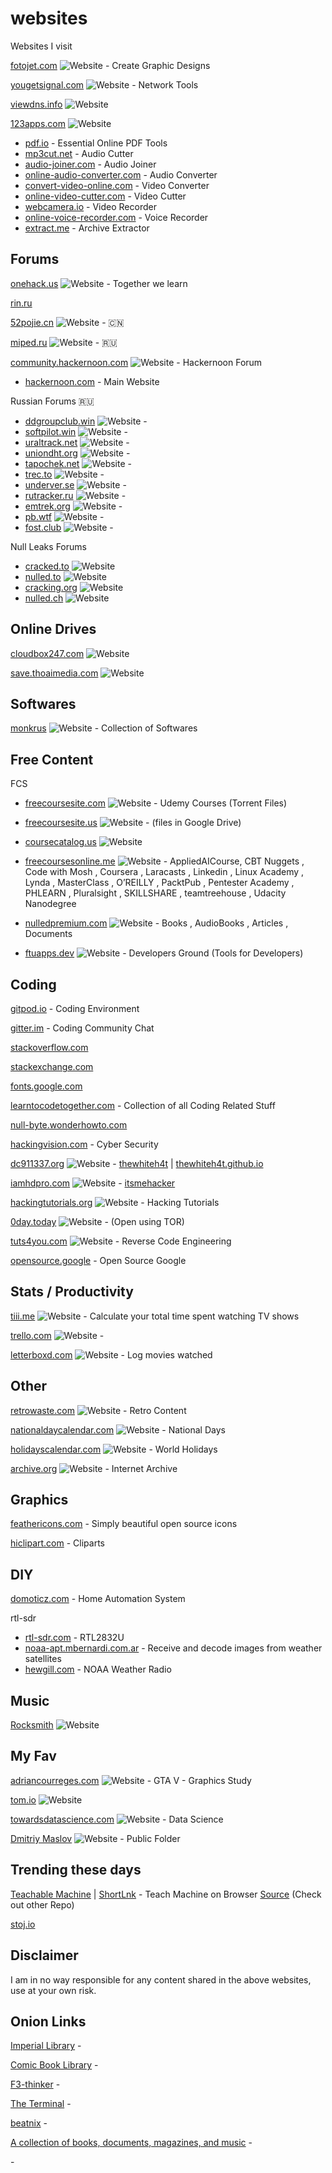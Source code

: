 # websites
 Websites I visit

[fotojet.com](https://www.fotojet.com/apps/) ![Website](https://img.shields.io/website?down_message=down&label=%20&up_message=up&url=https%3A%2F%2Fwww.fotojet.com%2Fapps) - Create Graphic Designs

[yougetsignal.com](https://www.yougetsignal.com/) ![Website](https://img.shields.io/website?down_message=down&label=%20&up_message=up&url=https%3A%2F%2Fwww.yougetsignal.com%2F) - Network Tools

[viewdns.info](https://viewdns.info/) ![Website](https://img.shields.io/website?label=%20&url=https%3A%2F%2Fviewdns.info)

[123apps.com](https://123apps.com/) ![Website](https://img.shields.io/website?down_message=down&label=%20&up_message=up&url=https%3A%2F%2F123apps.com%2F)
- [pdf.io](https://pdf.io/) - Essential Online PDF Tools
- [mp3cut.net](https://mp3cut.net/) - Audio Cutter
- [audio-joiner.com](https://audio-joiner.com/) - Audio Joiner
- [online-audio-converter.com](https://online-audio-converter.com/) - Audio Converter
- [convert-video-online.com](https://convert-video-online.com/) - Video Converter
- [online-video-cutter.com](https://online-video-cutter.com/) - Video Cutter 
- [webcamera.io](https://webcamera.io/) - Video Recorder
- [online-voice-recorder.com](https://online-voice-recorder.com/) - Voice Recorder
- [extract.me](https://extract.me/) - Archive Extractor


## Forums

[onehack.us](https://onehack.us/) ![Website](https://img.shields.io/website?down_message=down&label=%20&up_message=up&url=https%3A%2F%2Fonehack.us%2F) - Together we learn

[rin.ru](https://cs.rin.ru/)

[52pojie.cn](https://www.52pojie.cn/) ![Website](https://img.shields.io/website?down_message=down&label=%20&up_message=up&url=https%3A%2F%2Fwww.52pojie.cn) - 🇨🇳

[miped.ru](https://miped.ru/) ![Website](https://img.shields.io/website?down_message=down&label=%20&up_message=up&url=https%3A%2F%2Fmiped.ru%2F) - 🇷🇺

[community.hackernoon.com](https://community.hackernoon.com/) ![Website](https://img.shields.io/website?down_message=down&label=%20&up_message=up&url=https%3A%2F%2Fcommunity.hackernoon.com%2F) - Hackernoon Forum
- [hackernoon.com](https://hackernoon.com/) - Main Website

Russian Forums 🇷🇺
- [ddgroupclub.win](http://ddgroupclub.win/) ![Website](https://img.shields.io/website?label=%20&url=http%3A%2F%2Fddgroupclub.win) - 
- [softpilot.win](https://softpilot.win/) ![Website](https://img.shields.io/website?label=%20&url=https%3A%2F%2Fsoftpilot.win%2F) - 
- [uraltrack.net](http://uraltrack.net/) ![Website](https://img.shields.io/website?label=%20&url=http%3A%2F%2Furaltrack.net%2F) - 
- [uniondht.org](http://uniondht.org/) ![Website](https://img.shields.io/website?label=%20&url=http%3A%2F%2Funiondht.org%2F) - 
- [tapochek.net](http://tapochek.net/) ![Website](https://img.shields.io/website?label=%20&url=http%3A%2F%2Ftapochek.net) - 
- [trec.to](http://trec.to/) ![Website](https://img.shields.io/website?label=%20&url=http%3A%2F%2Ftrec.to%2F) - 
- [underver.se](https://underver.se/) ![Website](https://img.shields.io/website?label=%20&url=https%3A%2F%2Funderver.se%2F) - 
- [rutracker.ru](http://rutracker.ru/) ![Website](https://img.shields.io/website?label=%20&url=http%3A%2F%2Frutracker.ru) - 
- [emtrek.org](http://emtrek.org/) ![Website](https://img.shields.io/website?label=%20&url=http%3A%2F%2Femtrek.org) - 
- [pb.wtf](https://pb.wtf) ![Website](https://img.shields.io/website?label=%20&url=https%3A%2F%2Fpb.wtf) - 
- [fost.club](http://fost.club) ![Website](https://img.shields.io/website?label=%20&url=http%3A%2F%2Ffost.club) - 


Null Leaks Forums
- [cracked.to](https://cracked.to/) ![Website](https://img.shields.io/website?down_message=down&label=%20&up_message=up&url=https%3A%2F%2Fcracked.to%2F)
- [nulled.to](https://www.nulled.to) ![Website](https://img.shields.io/website?down_message=down&label=%20&style=plastic&up_message=up&url=https%3A%2F%2Fwww.nulled.to)
- [cracking.org](https://cracking.org/) ![Website](https://img.shields.io/website?down_message=down&label=%20&style=plastic&up_message=up&url=https%3A%2F%2Fcracking.org)
- [nulled.ch](https://www.nulled.ch/) ![Website](https://img.shields.io/website?down_message=down&label=%20&style=plastic&up_message=up&url=https%3A%2F%2Fwww.nulled.ch)








## Online Drives

[cloudbox247.com](https://www.cloudbox247.com/) ![Website](https://img.shields.io/website?down_message=down&label=%20&style=plastic&up_message=up&url=https%3A%2F%2Fwww.cloudbox247.com%2F)

[save.thoaimedia.com](https://save.thoaimedia.com/index.php?error=Cannot+login%3A+%5B-8%5D+The+upload+target+URL+you+are+trying+to+access+has+expired.+Please+request+a+fresh+one.) ![Website](https://img.shields.io/website?down_message=down&label=%20&style=plastic&up_message=up&url=https%3A%2F%2Fsave.thoaimedia.com)


## Softwares

[monkrus](http://monkrus.ws/) ![Website](https://img.shields.io/website?down_message=down&label=%20&style=plastic&up_message=up&url=http%3A%2F%2Fw13.monkrus.ws%2F) - Collection of Softwares


## Free Content

FCS
- [freecoursesite.com](http://freecoursesite.com/) ![Website](https://img.shields.io/website?down_message=down&label=%20&style=plastic&up_message=up&url=http%3A%2F%2Ffreecoursesite.com) - Udemy Courses (Torrent Files)

- [freecoursesite.us](https://freecoursesite.us/) ![Website](https://img.shields.io/website?down_message=down&label=%20&style=plastic&up_message=up&url=https%3A%2F%2Ffreecoursesite.us%2F) - (files in Google Drive)

- [coursecatalog.us](https://coursecatalog.us/) ![Website](https://img.shields.io/website?down_message=down&label=%20&style=plastic&up_message=up&url=https%3A%2F%2Fcoursecatalog.us%2F)

- [freecoursesonline.me](https://www.freecoursesonline.me/) ![Website](https://img.shields.io/website?down_message=down&label=%20&style=plastic&up_message=up&url=https%3A%2F%2Fwww.freecoursesonline.me%2F) - AppliedAICourse, CBT Nuggets
, Code with Mosh
, Coursera
, Laracasts
, Linkedin
, Linux Academy
, Lynda
, MasterClass
, O’REILLY
, PacktPub
, Pentester Academy
, PHLEARN
, Pluralsight
, SKILLSHARE
, teamtreehouse
, Udacity Nanodegree

- [nulledpremium.com](https://nulledpremium.com/) ![Website](https://img.shields.io/website?down_message=down&label=%20&style=plastic&up_message=up&url=https%3A%2F%2Fnulledpremium.com%2F) - Books
, AudioBooks
, Articles
, Documents

- [ftuapps.dev](https://ftuapps.dev/) ![Website](https://img.shields.io/website?down_message=down&label=%20&style=plastic&up_message=up&url=https%3A%2F%2Fftuapps.dev%2F) - Developers Ground (Tools for Developers)


## Coding

[gitpod.io](https://gitpod.io/) - Coding Environment

[gitter.im](https://gitter.im/) - Coding Community Chat

[stackoverflow.com](https://stackoverflow.com/)

[stackexchange.com](https://stackexchange.com/sites)

[fonts.google.com](https://fonts.google.com/)

[learntocodetogether.com](https://learntocodetogether.com/) - Collection of all Coding Related Stuff

[null-byte.wonderhowto.com](https://null-byte.wonderhowto.com/)

[hackingvision.com](https://hackingvision.com/) - Cyber Security

[dc911337.org](https://dc911337.org/) ![Website](https://img.shields.io/website?down_message=down&label=%20&style=plastic&up_message=up&url=https%3A%2F%2Fdc911337.org) - [thewhiteh4t](https://github.com/thewhiteh4t?tab=repositories) | [thewhiteh4t.github.io](https://thewhiteh4t.github.io/)

[iamhdpro.com](https://www.iamhdpro.com/) ![Website](https://img.shields.io/website?down_message=down&label=%20&style=plastic&up_message=up&url=https%3A%2F%2Fwww.iamhdpro.com) - [itsmehacker](https://github.com/itsmehacker?tab=repositories)

[hackingtutorials.org](https://www.hackingtutorials.org/) ![Website](https://img.shields.io/website?down_message=down&label=%20&style=plastic&up_message=up&url=https%3A%2F%2Fwww.hackingtutorials.org%2F) - Hacking Tutorials

[0day.today](https://0day.today/) ![Website](https://img.shields.io/website?down_message=down&label=%20&style=plastic&up_message=up&url=https%3A%2F%2F0day.today%2F) - (Open using TOR)

[tuts4you.com](https://tuts4you.com/) ![Website](https://img.shields.io/website?down_message=down&label=%20&style=plastic&up_message=up&url=https%3A%2F%2Ftuts4you.com) - Reverse Code Engineering

[opensource.google](https://opensource.google/) - Open Source Google

## Stats / Productivity

[tiii.me](https://tiii.me/) ![Website](https://img.shields.io/website?label=%20&style=flat-square&url=https%3A%2F%2Ftiii.me%2F) - Calculate your total time spent watching TV shows

[trello.com](https://trello.com/) ![Website](https://img.shields.io/website?label=%20&style=flat-square&url=https%3A%2F%2Ftrello.com) - 

[letterboxd.com](https://letterboxd.com/) ![Website](https://img.shields.io/website?label=%20&style=flat-square&url=https%3A%2F%2Fletterboxd.com) - Log movies watched

## Other

[retrowaste.com](https://www.retrowaste.com/) ![Website](https://img.shields.io/website?label=%20&url=https%3A%2F%2Fwww.retrowaste.com) - Retro Content

[nationaldaycalendar.com](https://nationaldaycalendar.com/) ![Website](https://img.shields.io/website?label=%20&url=https%3A%2F%2Fnationaldaycalendar.com) - National Days

[holidayscalendar.com](http://www.holidayscalendar.com/) ![Website](https://img.shields.io/website?label=%20&url=http%3A%2F%2Fwww.holidayscalendar.com) - World Holidays

[archive.org](https://archive.org/) ![Website](https://img.shields.io/website?label=%20&url=https%3A%2F%2Farchive.org%2F) - Internet Archive

## Graphics

[feathericons.com](https://feathericons.com/) - Simply beautiful open source icons

[hiclipart.com](https://www.hiclipart.com/) - Cliparts

## DIY

[domoticz.com](https://www.domoticz.com/) - Home Automation System

rtl-sdr
- [rtl-sdr.com](https://www.rtl-sdr.com/) - RTL2832U
- [noaa-apt.mbernardi.com.ar](https://noaa-apt.mbernardi.com.ar/) - Receive and decode images from weather satellites
- [hewgill.com](https://hewgill.com/nwr/) - NOAA Weather Radio

## Music

[Rocksmith](http://ignition.customsforge.com/) ![Website](https://img.shields.io/website?down_message=down&label=%20&style=plastic&up_message=up&url=http%3A%2F%2Fignition.customsforge.com%2F)


## My Fav

[adriancourreges.com](http://www.adriancourreges.com/) ![Website](https://img.shields.io/website?down_message=down&label=%20&style=plastic&up_message=up&url=http%3A%2F%2Fwww.adriancourreges.com) - GTA V - Graphics Study

[tom.io](https://tom.io/) ![Website](https://img.shields.io/website?down_message=down&label=%20&style=plastic&up_message=up&url=https%3A%2F%2Ftom.io%2F)

[towardsdatascience.com](https://towardsdatascience.com/) ![Website](https://img.shields.io/website?down_message=down&label=%20&style=plastic&up_message=up&url=https%3A%2F%2Ftowardsdatascience.com) - Data Science

[Dmitriy Maslov](http://hcmaslov.d-real.sci-nnov.ru/) ![Website](https://img.shields.io/website?down_message=down&label=%20&style=plastic&up_message=up&url=http%3A%2F%2Fhcmaslov.d-real.sci-nnov.ru) - Public Folder

## Trending these days

[Teachable Machine](https://teachablemachine.withgoogle.com/) | [ShortLnk](https://g.co/teachablemachine) - Teach Machine on Browser [Source](https://github.com/googlecreativelab/teachablemachine-community) (Check out other Repo)


[stoj.io](http://stoj.io/)




## Disclaimer

I am in no way responsible for any content shared in the above websites, use at your own risk.



## Onion Links

[Imperial Library](http://xfmro77i3lixucja.onion/) - 

[Comic Book Library](http://r6rfy5zlifbsiiym.onion/) - 

[F3-thinker](http://awaken4u2655myzx.onion/) - 

[The Terminal](http://3ehzuhculg42rosa.onion) - 

[beatnix](http://beatnixo6vjocscp.onion) - 

[A collection of books, documents, magazines, and music](http://rumibookzo4fkho4.onion/) - 

[]() - 
